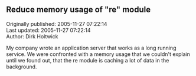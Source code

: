 ## Reduce memory usage of "re" module  
Originally published: 2005-11-27 07:22:14  
Last updated: 2005-11-27 07:22:14  
Author: Dirk Holtwick  
  
My company wrote an application server that works as a long running service. We were confronted with a memory usage that we couldn't explain until we found out, that the re module is caching a lot of data in the background.